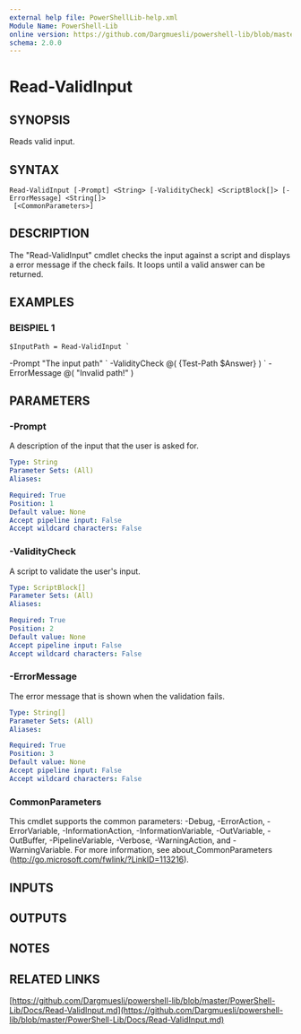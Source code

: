 ```yaml
---
external help file: PowerShellLib-help.xml
Module Name: PowerShell-Lib
online version: https://github.com/Dargmuesli/powershell-lib/blob/master/PowerShell-Lib/Docs/Read-ValidInput.md
schema: 2.0.0
---
```


# Read-ValidInput

## SYNOPSIS
Reads valid input.

## SYNTAX

```
Read-ValidInput [-Prompt] <String> [-ValidityCheck] <ScriptBlock[]> [-ErrorMessage] <String[]>
 [<CommonParameters>]
```

## DESCRIPTION
The "Read-ValidInput" cmdlet checks the input against a script and displays a error message if the check fails.
It loops until a valid answer can be returned.

## EXAMPLES

### BEISPIEL 1
```
$InputPath = Read-ValidInput `
```

-Prompt "The input path" \`
    -ValidityCheck @(
        {Test-Path $Answer}
    ) \`
    -ErrorMessage @(
        "Invalid path!"
    )

## PARAMETERS

### -Prompt
A description of the input that the user is asked for.

```yaml
Type: String
Parameter Sets: (All)
Aliases:

Required: True
Position: 1
Default value: None
Accept pipeline input: False
Accept wildcard characters: False
```

### -ValidityCheck
A script to validate the user's input.

```yaml
Type: ScriptBlock[]
Parameter Sets: (All)
Aliases:

Required: True
Position: 2
Default value: None
Accept pipeline input: False
Accept wildcard characters: False
```

### -ErrorMessage
The error message that is shown when the validation fails.

```yaml
Type: String[]
Parameter Sets: (All)
Aliases:

Required: True
Position: 3
Default value: None
Accept pipeline input: False
Accept wildcard characters: False
```

### CommonParameters
This cmdlet supports the common parameters: -Debug, -ErrorAction, -ErrorVariable, -InformationAction, -InformationVariable, -OutVariable, -OutBuffer, -PipelineVariable, -Verbose, -WarningAction, and -WarningVariable.
For more information, see about_CommonParameters (http://go.microsoft.com/fwlink/?LinkID=113216).

## INPUTS

## OUTPUTS

## NOTES

## RELATED LINKS

[https://github.com/Dargmuesli/powershell-lib/blob/master/PowerShell-Lib/Docs/Read-ValidInput.md](https://github.com/Dargmuesli/powershell-lib/blob/master/PowerShell-Lib/Docs/Read-ValidInput.md)

